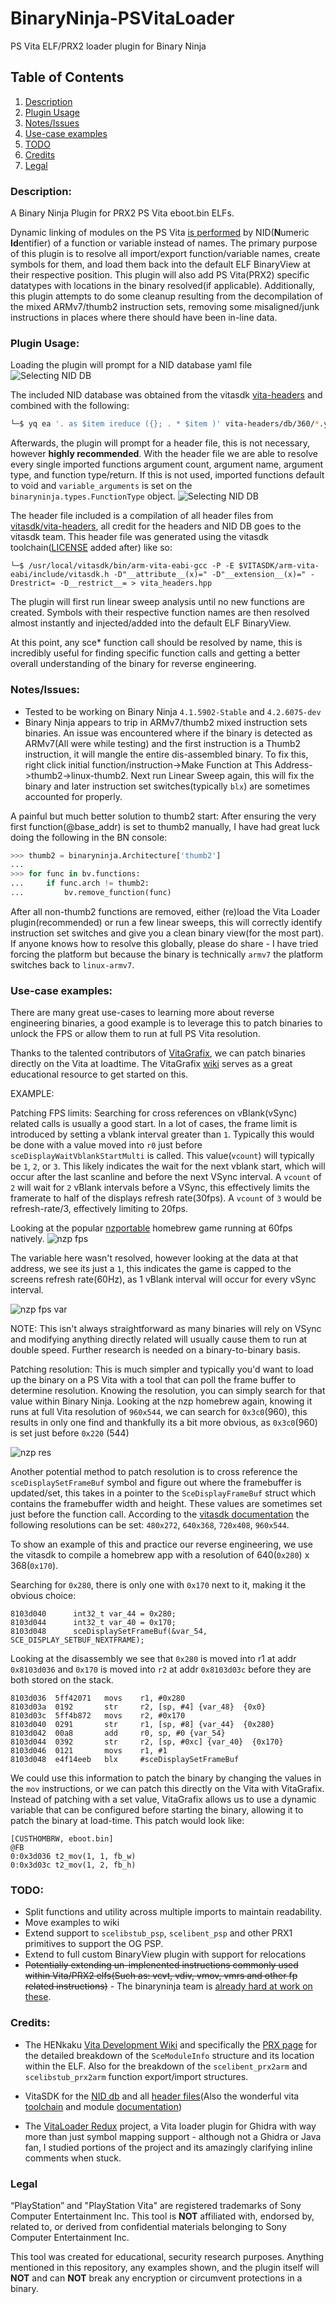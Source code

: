 # BinaryNinja-PSVitaLoader
PS Vita ELF/PRX2 loader plugin for Binary Ninja

## Table of Contents
1. [Description](#description)
2. [Plugin Usage](#plugin-usage)
3. [Notes/Issues](#notesissues)
4. [Use-case examples](#use-case-examples)
5. [TODO](#todo)
6. [Credits](#credits)
7. [Legal](#legal)

### Description:
A Binary Ninja Plugin for PRX2 PS Vita eboot.bin ELFs. 

Dynamic linking of modules on the PS Vita [is performed](https://wiki.henkaku.xyz/vita/NID#Usage) by NID(**N**umeric **Id**entifier) of a function or variable instead of names. The primary purpose of this plugin is to resolve all import/export function/variable names, create symbols for them, and load them back into the default ELF BinaryView at their respective position. This plugin will also add PS Vita(PRX2) specific datatypes with locations in the binary resolved(if applicable). Additionally, this plugin attempts to do some cleanup resulting from the decompilation of the mixed ARMv7/thumb2 instruction sets, removing some misaligned/junk instructions in places where there should have been in-line data. 

### Plugin Usage:
Loading the plugin will prompt for a NID database yaml file
![Selecting NID DB](/images/nid-db-select.png)

The included NID database was obtained from the vitasdk [vita-headers](https://github.com/vitasdk/vita-headers) and combined with the following:
```bash
└─$ yq ea '. as $item ireduce ({}; . * $item )' vita-headers/db/360/*.yml > merged-vita-nid-db.yml
```

Afterwards, the plugin will prompt for a header file, this is not necessary, however **highly recommended**. With the header file we are able to resolve every single imported functions argument count, argument name, argument type, and function type/return. If this is not used, imported functions default to void and `variable_arguments` is set on the `binaryninja.types.FunctionType` object.
![Selecting NID DB](/images/header-select.png)


The header file included is a compilation of all header files from [vitasdk/vita-headers](https://github.com/vitasdk/vita-headers/), all credit for the headers and NID DB goes to the vitasdk team. This header file was generated using the vitasdk toolchain([LICENSE](https://github.com/vitasdk/vita-headers/blob/master/LICENSE.md) added after) like so:
```
└─$ /usr/local/vitasdk/bin/arm-vita-eabi-gcc -P -E $VITASDK/arm-vita-eabi/include/vitasdk.h -D"__attribute__(x)=" -D"__extension__(x)=" -Drestrict= -D__restrict__= > vita_headers.hpp
```

The plugin will first run linear sweep analysis until no new functions are created. Symbols with their respective function names are then resolved almost instantly and injected/added into the default ELF BinaryView. 


At this point, any sce* function call should be resolved by name, this is incredibly useful for finding specific function calls and getting a better overall understanding of the binary for reverse engineering.


### Notes/Issues:
- Tested to be working on Binary Ninja `4.1.5902-Stable` and `4.2.6075-dev`
- Binary Ninja appears to trip in ARMv7/thumb2 mixed instruction sets binaries. An issue was encountered where if the binary is detected as ARMv7(All were while testing) and the first instruction is a Thumb2 instruction, it will mangle the entire dis-assembled binary. To fix this, right click initial function/instruction->Make Function at This Address->thumb2->linux-thumb2. Next run Linear Sweep again, this will fix the binary and later instruction set switches(typically `blx`) are sometimes accounted for properly.

A painful but much better solution to thumb2 start: After ensuring the very first function(@base_addr) is set to thumb2 manually, I have had great luck doing the following in the BN console:
```python
>>> thumb2 = binaryninja.Architecture['thumb2']
... 
>>> for func in bv.functions:
... 	if func.arch != thumb2:
... 		bv.remove_function(func)
```
After all non-thumb2 functions are removed, either (re)load the Vita Loader plugin(recommended) or run a few linear sweeps, this will correctly identify instruction set switches and give you a clean binary view(for the most part). If anyone knows how to resolve this globally, please do share - I have tried forcing the platform but because the binary is technically `armv7` the platform switches back to `linux-armv7`.


### Use-case examples:
There are many great use-cases to learning more about reverse engineering binaries, a good example is to leverage this to patch binaries to unlock the FPS or allow them to run at full PS Vita resolution. 

Thanks to the talented contributors of [VitaGrafix](https://github.com/Electry/VitaGrafix), we can patch binaries directly on the Vita at loadtime. The VitaGrafix [wiki](https://github.com/Electry/VitaGrafix/wiki/The-VG-Language%E2%84%A2) serves as a great educational resource to get started on this.

EXAMPLE:

Patching FPS limits:
Searching for cross references on vBlank(vSync) related calls is usually a good start. In a lot of cases, the frame limit is introduced by setting a vblank interval greater than `1`. Typically this would be done with a value moved into `r0` just before `sceDisplayWaitVblankStartMulti` is called. This value(`vcount`) will typically be `1`, `2`, or `3`. This likely indicates the wait for the next vblank start, which will occur after the last scanline and before the next VSync interval. A `vcount` of `2` will wait for `2` vBlank intervals before a VSync, this effectively limits the framerate to half of the displays refresh rate(30fps). A `vcount` of `3` would be refresh-rate/3, effectively limiting to 20fps.

Looking at the popular [nzportable](https://github.com/nzp-team/nzportable) homebrew game running at 60fps natively.
![nzp fps](/images/example2-fps.png)

The variable here wasn't resolved, however looking at the data at that address, we see its just a `1`, this indicates the game is capped to the screens refresh rate(60Hz), as 1 vBlank interval will occur for every vSync interval. 

![nzp fps var](/images/example2-fps-data.png)

NOTE: This isn't always straightforward as many binaries will rely on VSync and modifying anything directly related will usually cause them to run at double speed. Further research is needed on a binary-to-binary basis. 


Patching resolution:
This is much simpler and typically you'd want to load up the binary on a PS Vita with a tool that can poll the frame buffer to determine resolution. Knowing the resolution, you can simply search for that value within Binary Ninja. Looking at the nzp homebrew again, knowing it runs at full Vita resolution of `960x544`, we can search for `0x3c0`(960), this results in only one find and thankfully its a bit more obvious, as `0x3c0`(960) is set just before `0x220` (544)

![nzp res](/images/nzp-find-res.png)



Another potential method to patch resolution is to cross reference the `sceDisplaySetFrameBuf` symbol and figure out where the framebuffer is updated/set, this takes in a pointer to the `SceDisplayFrameBuf` struct which contains the framebuffer width and height. These values are sometimes set just before the function call. According to the [vitasdk documentation](https://docs.vitasdk.org/group__SceDisplayKernel.html#structSceDisplayFrameBuf) the following resolutions can be set: `480x272`, `640x368`, `720x408`, `960x544`. 

To show an example of this and practice our reverse engineering, we use the vitasdk to compile a homebrew app with a resolution of 640(`0x280`) x 368(`0x170`).


Searching for `0x280`, there is only one with `0x170` next to it, making it the obvious choice:
```
8103d040      int32_t var_44 = 0x280;
8103d044      int32_t var_40 = 0x170;
8103d048      sceDisplaySetFrameBuf(&var_54, SCE_DISPLAY_SETBUF_NEXTFRAME);
```

Looking at the disassembly we see that `0x280` is moved into r1 at addr `0x8103d036` and `0x170` is moved into `r2` at addr `0x8103d03c` before they are both stored on the stack.
```
8103d036  5ff42071   movs    r1, #0x280
8103d03a  0192       str     r2, [sp, #4] {var_48}  {0x0}
8103d03c  5ff4b872   movs    r2, #0x170
8103d040  0291       str     r1, [sp, #8] {var_44}  {0x280}
8103d042  00a8       add     r0, sp, #0 {var_54}
8103d044  0392       str     r2, [sp, #0xc] {var_40}  {0x170}
8103d046  0121       movs    r1, #1
8103d048  e4f14eeb   blx     #sceDisplaySetFrameBuf
```

We could use this information to patch the binary by changing the values in the `mov` instructions, or we can patch this directly on the Vita with VitaGrafix. Instead of patching with a set value, VitaGrafix allows us to use a dynamic variable that can be configured before starting the binary, allowing it to patch the binary at load-time. This patch would look like:

```
[CUSTHOMBRW, eboot.bin]
@FB
0:0x3d036 t2_mov(1, 1, fb_w)
0:0x3d03c t2_mov(1, 2, fb_h)
```



### TODO:
- Split functions and utility across multiple imports to maintain readability.
- Move examples to wiki
- Extend support to `scelibstub_psp`, `scelibent_psp` and other PRX1 primitives to support the OG PSP.
- Extend to full custom BinaryView plugin with support for relocations
- ~~Potentially extending un-implenented instructions commonly used within Vita/PRX2 elfs(Such as: vcvt, vdiv, vmov, vmrs and other fp related instructions)~~ - The binaryninja team is [already hard at work on these](https://github.com/Vector35/binaryninja-api/commits/dev/arch/armv7).


### Credits:

- The HENkaku [Vita Development Wiki](https://wiki.henkaku.xyz/vita/Main_Page) and specifically the [PRX page](https://wiki.henkaku.xyz/vita/PRX) for the detailed breakdown of the `SceModuleInfo` structure and its location within the ELF. Also for the breakdown of the `scelibent_prx2arm` and `scelibstub_prx2arm` function export/import structures.

- VitaSDK for the [NID db](https://github.com/vitasdk/vita-headers/tree/master/db) and all [header files](https://github.com/vitasdk/vita-headers/tree/master/include)(Also the wonderful vita [toolchain](https://github.com/vitasdk/vdpm) and module [documentation](https://docs.vitasdk.org/modules.html))

- The [VitaLoader Redux](https://github.com/CreepNT/VitaLoaderRedux) project, a Vita loader plugin for Ghidra with way more than just symbol mapping support - although not a Ghidra or Java fan, I studied portions of the project and its amazingly clarifying inline comments when stuck. 


### Legal

“PlayStation” and "PlayStation Vita" are registered trademarks of Sony Computer Entertainment Inc. This tool is **NOT** affiliated with, endorsed by, related to, or derived from confidential materials belonging to Sony Computer Entertainment Inc.

This tool was created for educational, security research purposes. Anything mentioned in this repository, any examples shown, and the plugin itself will **NOT** and can **NOT** break any encryption or circumvent protections in a binary.
